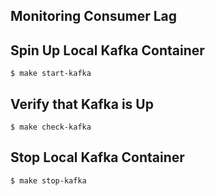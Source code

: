 ## Monitoring Consumer Lag

## Spin Up Local Kafka Container
```
$ make start-kafka
```

## Verify that Kafka is Up
```
$ make check-kafka
```

## Stop Local Kafka Container
```
$ make stop-kafka
```
